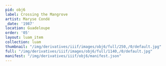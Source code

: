 ```yaml
---
pid: obj6
label: Crossing the Mangrove
artist: Maryse Condé
_date: '1987'
location: Guadeloupe
order: '05'
layout: luam_item
collection: luam
thumbnail: "/img/derivatives/iiif/images/obj6/full/250,/0/default.jpg"
full: "/img/derivatives/iiif/images/obj6/full/1140,/0/default.jpg"
manifest: "/img/derivatives/iiif/obj6/manifest.json"
---
```

